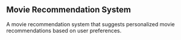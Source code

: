 ## Movie Recommendation System


A movie recommendation system that suggests personalized movie recommendations based on user preferences.

